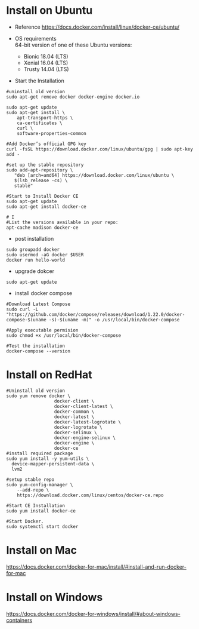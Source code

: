 # Install on Ubuntu

- Reference 
https://docs.docker.com/install/linux/docker-ce/ubuntu/

- OS requirements  
64-bit version of one of these Ubuntu versions:

  - Bionic 18.04 (LTS)
  - Xenial 16.04 (LTS)
  - Trusty 14.04 (LTS)
- Start the Installation

```
#uninstall old version
sudo apt-get remove docker docker-engine docker.io

sudo apt-get update
sudo apt-get install \
    apt-transport-https \
    ca-certificates \
    curl \
    software-properties-common

#Add Docker’s official GPG key
curl -fsSL https://download.docker.com/linux/ubuntu/gpg | sudo apt-key add - 

#set up the stable repository
sudo add-apt-repository \
   "deb [arch=amd64] https://download.docker.com/linux/ubuntu \
   $(lsb_release -cs) \
   stable"

#Start to Install Docker CE
sudo apt-get update
sudo apt-get install docker-ce

# I
#List the versions available in your repo:
apt-cache madison docker-ce
```
- post installation
```
sudo groupadd docker
sudo usermod -aG docker $USER
docker run hello-world
```

- upgrade dokcer
```
sudo apt-get update
```
- install docker compose
```
#Download Latest Compose
sudo curl -L "https://github.com/docker/compose/releases/download/1.22.0/docker-compose-$(uname -s)-$(uname -m)" -o /usr/local/bin/docker-compose

#Apply executable permision
sudo chmod +x /usr/local/bin/docker-compose

#Test the installation
docker-compose --version
```

# Install on RedHat
```
#Uninstall old version
sudo yum remove docker \
                  docker-client \
                  docker-client-latest \
                  docker-common \
                  docker-latest \
                  docker-latest-logrotate \
                  docker-logrotate \
                  docker-selinux \
                  docker-engine-selinux \
                  docker-engine \
                  docker-ce
#install required package
sudo yum install -y yum-utils \
  device-mapper-persistent-data \
  lvm2

#setup stable repo
sudo yum-config-manager \
    --add-repo \
    https://download.docker.com/linux/centos/docker-ce.repo

#Start CE Installation 
sudo yum install docker-ce

#Start Docker.
sudo systemctl start docker
```
# Install on Mac
https://docs.docker.com/docker-for-mac/install/#install-and-run-docker-for-mac

# Install on Windows
https://docs.docker.com/docker-for-windows/install/#about-windows-containers

